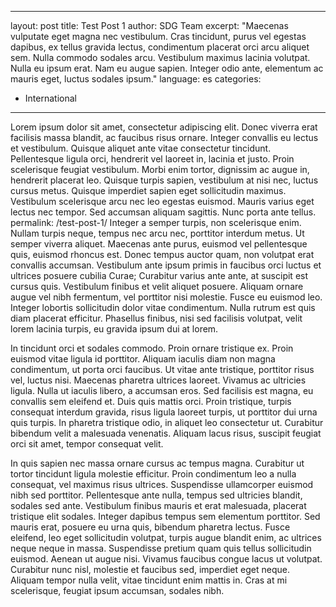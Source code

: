 
---
layout: post
title: Test Post 1
author: SDG Team
excerpt: "Maecenas vulputate eget magna nec vestibulum. Cras tincidunt, purus vel egestas dapibus, ex tellus gravida lectus, condimentum placerat orci arcu aliquet sem. Nulla commodo sodales arcu. Vestibulum maximus lacinia volutpat. Nulla eu ipsum erat. Nam eu augue sapien. Integer odio ante, elementum ac mauris eget, luctus sodales ipsum."
language: es
categories:
  - International
---
Lorem ipsum dolor sit amet, consectetur adipiscing elit. Donec viverra erat facilisis massa blandit, ac faucibus risus ornare. Integer convallis eu lectus et vestibulum. Quisque aliquet ante vitae consectetur tincidunt. Pellentesque ligula orci, hendrerit vel laoreet in, lacinia et justo. Proin scelerisque feugiat vestibulum. Morbi enim tortor, dignissim ac augue in, hendrerit placerat leo. Quisque turpis sapien, vestibulum at nisi nec, luctus cursus metus. Quisque imperdiet sapien eget sollicitudin maximus. Vestibulum scelerisque arcu nec leo egestas euismod. Mauris varius eget lectus nec tempor. Sed accumsan aliquam sagittis. Nunc porta ante tellus.
permalink: /test-post-1/
Integer a semper turpis, non scelerisque enim. Nullam turpis neque, tempus nec arcu nec, porttitor interdum metus. Ut semper viverra aliquet. Maecenas ante purus, euismod vel pellentesque quis, euismod rhoncus est. Donec tempus auctor quam, non volutpat erat convallis accumsan. Vestibulum ante ipsum primis in faucibus orci luctus et ultrices posuere cubilia Curae; Curabitur varius ante ante, at suscipit est cursus quis. Vestibulum finibus et velit aliquet posuere. Aliquam ornare augue vel nibh fermentum, vel porttitor nisi molestie. Fusce eu euismod leo. Integer lobortis sollicitudin dolor vitae condimentum. Nulla rutrum est quis diam placerat efficitur. Phasellus finibus, nisi sed facilisis volutpat, velit lorem lacinia turpis, eu gravida ipsum dui at lorem.

In tincidunt orci et sodales commodo. Proin ornare tristique ex. Proin euismod vitae ligula id porttitor. Aliquam iaculis diam non magna condimentum, ut porta orci faucibus. Ut vitae ante tristique, porttitor risus vel, luctus nisi. Maecenas pharetra ultrices laoreet. Vivamus ac ultricies ligula. Nulla ut iaculis libero, a accumsan eros. Sed facilisis est magna, eu convallis sem eleifend et. Duis quis mattis orci. Proin tristique, turpis consequat interdum gravida, risus ligula laoreet turpis, ut porttitor dui urna quis turpis. In pharetra tristique odio, in aliquet leo consectetur ut. Curabitur bibendum velit a malesuada venenatis. Aliquam lacus risus, suscipit feugiat orci sit amet, tempor consequat velit.

In quis sapien nec massa ornare cursus ac tempus magna. Curabitur ut tortor tincidunt ligula molestie efficitur. Proin condimentum leo a nulla consequat, vel maximus risus ultrices. Suspendisse ullamcorper euismod nibh sed porttitor. Pellentesque ante nulla, tempus sed ultricies blandit, sodales sed ante. Vestibulum finibus mauris et erat malesuada, placerat tristique elit sodales. Integer dapibus tempus sem elementum porttitor. Sed mauris erat, posuere eu urna quis, bibendum pharetra lectus. Fusce eleifend, leo eget sollicitudin volutpat, turpis augue blandit enim, ac ultrices neque neque in massa. Suspendisse pretium quam quis tellus sollicitudin euismod. Aenean ut augue nisi. Vivamus faucibus congue lacus ut volutpat. Curabitur nunc nisl, molestie et faucibus sed, imperdiet eget neque. Aliquam tempor nulla velit, vitae tincidunt enim mattis in. Cras at mi scelerisque, feugiat ipsum accumsan, sodales nibh.

